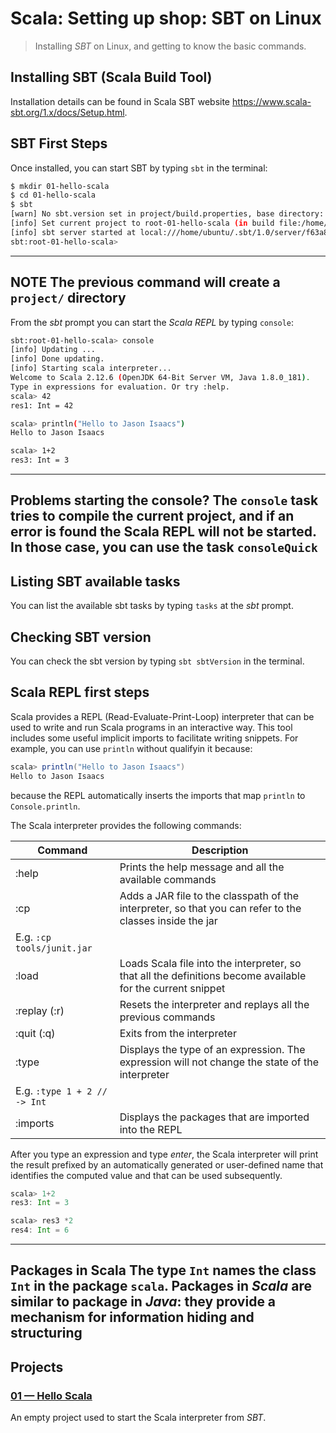 # Scala: Setting up shop: SBT on Linux   
> Installing *SBT* on Linux, and getting to know the basic commands.

## Installing SBT (Scala Build Tool)
Installation details can be found in Scala SBT website https://www.scala-sbt.org/1.x/docs/Setup.html.

## SBT First Steps
Once installed, you can start SBT by typing `sbt` in the terminal:

```bash
$ mkdir 01-hello-scala
$ cd 01-hello-scala
$ sbt
[warn] No sbt.version set in project/build.properties, base directory: /home/ubuntu/Development/git-repos/side-projects/grokking-scala/0-setting-up-shop/02-sbt-on-linux/01-hello-scala
[info] Set current project to root-01-hello-scala (in build file:/home/ubuntu/Development/git-repos/side-projects/grokking-scala/0-setting-up-shop/02-sbt-on-linux/01-hello-scala/)
[info] sbt server started at local:///home/ubuntu/.sbt/1.0/server/f63a8fbe3181e6c0f260/sock
sbt:root-01-hello-scala>
```


---
**NOTE**
The previous command will create a `project/` directory
---

From the *sbt* prompt you can start the *Scala REPL* by typing `console`:

```bash
sbt:root-01-hello-scala> console
[info] Updating ...
[info] Done updating.
[info] Starting scala interpreter...
Welcome to Scala 2.12.6 (OpenJDK 64-Bit Server VM, Java 1.8.0_181).
Type in expressions for evaluation. Or try :help.
scala> 42
res1: Int = 42

scala> println("Hello to Jason Isaacs")
Hello to Jason Isaacs

scala> 1+2
res3: Int = 3
```

---
**Problems starting the console?**
The `console` task tries to compile the current project, and if an error is found the Scala REPL will not be started. In those case, you can use the task `consoleQuick`
---


## Listing SBT available tasks
You can list the available sbt tasks by typing `tasks` at the *sbt* prompt.

## Checking SBT version
You can check the sbt version by typing `sbt sbtVersion` in the terminal.

## Scala REPL first steps
Scala provides a REPL (Read-Evaluate-Print-Loop) interpreter that can be used to write and run Scala programs in an interactive way. This tool includes some useful implicit imports to facilitate writing snippets. For example, you can use `println` without qualifyin it because:

```scala
scala> println("Hello to Jason Isaacs")
Hello to Jason Isaacs
```

because the REPL automatically inserts the imports that map `println` to `Console.println`.

The Scala interpreter provides the following commands:

| Command | Description |
|---------|-------------|
| :help   | Prints the help message and all the available commands |
| :cp     | Adds a JAR file to the classpath of the interpreter, so that you can refer to the classes inside the jar
E.g. `:cp tools/junit.jar` |
| :load   | Loads Scala file into the interpreter, so that all the definitions become available for the current snippet |
| :replay (:r) | Resets the interpreter and replays all the previous commands |
| :quit (:q) | Exits from the interpreter |
| :type | Displays the type of an expression. The expression will not change the state of the interpreter
E.g. `:type 1 + 2 // -> Int` |
| :imports | Displays the packages that are imported into the REPL |


After you type an expression and type *enter*, the Scala interpreter will print the result prefixed by an automatically generated or user-defined name that identifies the computed value and that can be used subsequently.

```scala
scala> 1+2
res3: Int = 3

scala> res3 *2
res4: Int = 6
```

---
**Packages in Scala**
The type `Int` names the class `Int` in the package `scala`. Packages in *Scala* are similar to package in *Java*: they  provide a mechanism for information hiding and structuring
---



## Projects

### [01 &mdash; Hello Scala](./01-hello-scala)
An empty project used to start the Scala interpreter from *SBT*.
